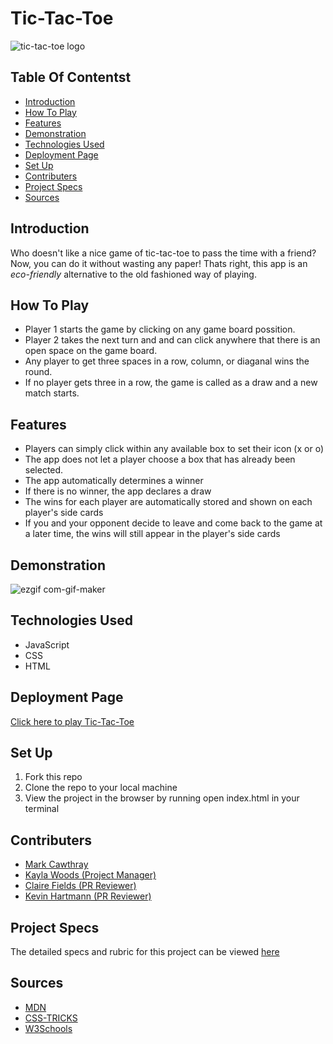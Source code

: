 # Tic-Tac-Toe

<img alt="tic-tac-toe logo" src="https://lh3.googleusercontent.com/pw/ACtC-3czITptW77I9EhlXv5iskl2kgJ4fv8mA6PtaAevfzNESje-ss1ZOYfSZwhwtRSWGPOcZZ944dan7fhOz-6jC6OXQrm7g1KU2NK__mm2JHBZdxYrpPZf_QaavFZsUCy9xaYKQJ-iRfZctqG1tYSdt6gL3w=w1004-h296-no?authuser=0">

## Table Of Contentst
+ [Introduction](#introduction)
+ [How To Play](#how-to-play)
+ [Features](#features)
+ [Demonstration](#demonstration)
+ [Technologies Used](#technologies-used)
+ [Deployment Page](#deployment-page)
+ [Set Up](#set-up)
+ [Contributers](#contributers)
+ [Project Specs](#project-specs)
+ [Sources](#sources)

## Introduction
Who doesn't like a nice game of tic-tac-toe to pass the time with a friend? Now, you can do it without wasting any paper! Thats right, this app is an _eco-friendly_ alternative to the old fashioned way of playing.

## How To Play
+ Player 1 starts the game by clicking on any game board possition.
+ Player 2 takes the next turn and and can click anywhere that there is an open space on the game board.
+ Any player to get three spaces in a row, column, or diaganal wins the round.
+ If no player gets three in a row, the game is called as a draw and a new match starts.

## Features
+ Players can simply click within any available box to set their icon (x or o)
+ The app does not let a player choose a box that has already been selected.
+ The app automatically determines a winner
+ If there is no winner, the app declares a draw
+ The wins for each player are automatically stored and shown on each player's side cards
+ If you and your opponent decide to leave and come back to the game at a later time, the wins will still appear in the player's side cards

## Demonstration

![ezgif com-gif-maker](https://user-images.githubusercontent.com/81891209/122128728-39c62a00-cdf2-11eb-8b8d-ac1ea8f142fb.gif)

## Technologies Used
+ JavaScript
+ CSS
+ HTML

## Deployment Page

[Click here to play Tic-Tac-Toe](https://mtcawthray.github.io/Tic-Tac-Toe/)

## Set Up

1. Fork this repo  
2. Clone the repo to your local machine
3. View the project in the browser by running open index.html in your terminal

## Contributers
+ [Mark Cawthray](https://github.com/MTCawthray)
+ [Kayla Woods (Project Manager)](https://github.com/kaylaewood)
+ [Claire Fields (PR Reviewer)](https://github.com/clairefields15)
+ [Kevin Hartmann (PR Reviewer)](https://github.com/kevinhartmann23)

## Project Specs
The detailed specs and rubric for this project can be viewed [here](https://frontend.turing.edu/projects/module-1/tic-tac-toe-solo.html)

## Sources
+ [MDN](http://developer.mozilla.org/en-US/)
+ [CSS-TRICKS](https://css-tricks.com/)
+ [W3Schools](https://www.w3schools.com/)
